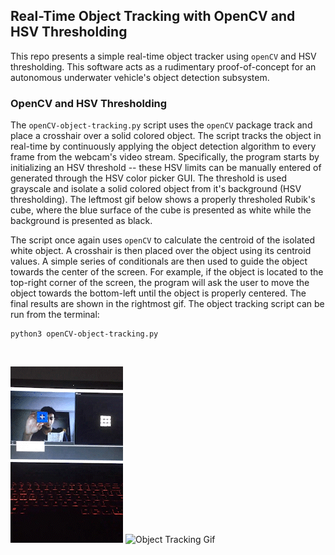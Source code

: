 ## Real-Time Object Tracking with OpenCV and HSV Thresholding

This repo presents a simple real-time object tracker using `openCV` and HSV thresholding. This software acts as a rudimentary proof-of-concept for an autonomous underwater vehicle's object detection subsystem. 

### OpenCV and HSV Thresholding

The `openCV-object-tracking.py` script uses the `openCV` package track and place a crosshair over a solid colored object. The script tracks the object in real-time by continuously applying the object detection algorithm to every frame from the webcam's video stream. Specifically, the program starts by initializing an HSV threshold -- these HSV limits can be manually entered of generated through the HSV color picker GUI. The threshold is used grayscale and isolate a solid colored object from it's background (HSV thresholding). The leftmost gif below shows a properly thresholed Rubik's cube, where the blue surface of the cube is presented as white while the background is presented as black.  

The script once again uses `openCV` to calculate the centroid of the isolated white object. A crosshair is then placed over the object using its centroid values. A simple series of conditionals are then used to guide the object towards the center of the screen. For example, if the object is located to the top-right corner of the screen, the program will ask the user to move the object towards the bottom-left until the object is properly centered. The final results are shown in the rightmost gif. The object tracking script can be run from the terminal:

```
python3 openCV-object-tracking.py
```

<br />

![HSV Thresholding Gif](HSV-thresholding-gif.gif) ![Object Tracking Gif](object-tracking-gif.gif)




